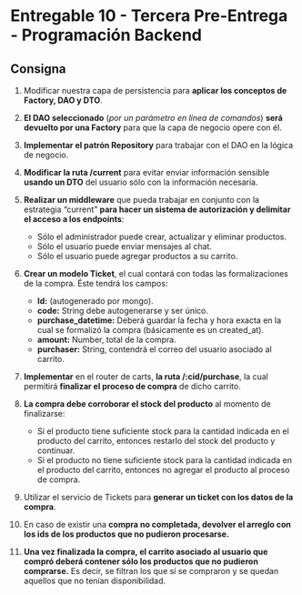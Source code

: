 # Entregable 10 - Tercera Pre-Entrega - Programación Backend

## Consigna

1. Modificar nuestra capa de persistencia para **aplicar los conceptos de Factory, DAO y DTO**.

2. **El DAO seleccionado** (_por un parámetro en línea de comandos_) **será devuelto por una Factory** para que la capa de negocio opere con él.

3. **Implementar el patrón Repository** para trabajar con el DAO en la lógica de negocio.

4. **Modificar la ruta /current** para evitar enviar información sensible **usando un DTO** del usuario sólo con la información necesaria.

5. **Realizar un middleware** que pueda trabajar en conjunto con la estrategia “current” **para hacer un sistema de autorización y delimitar el acceso a los endpoints**:

   -  Sólo el administrador puede crear, actualizar y eliminar productos.
   -  Sólo el usuario puede enviar mensajes al chat.
   -  Sólo el usuario puede agregar productos a su carrito.

6. **Crear un modelo Ticket**, el cual contará con todas las formalizaciones de la compra. Éste tendrá los campos:

   -  **Id:** (autogenerado por mongo).
   -  **code:** String debe autogenerarse y ser único.
   -  **purchase_datetime:** Deberá guardar la fecha y hora exacta en la cual se formalizó la compra (básicamente es un created_at).
   -  **amount:** Number, total de la compra.
   -  **purchaser:** String, contendrá el correo del usuario asociado al carrito.

7. **Implementar** en el router de carts, **la ruta /:cid/purchase**, la cual permitirá **finalizar el proceso de compra** de dicho carrito.

8. **La compra debe corroborar el stock del producto** al momento de finalizarse:

   -  Si el producto tiene suficiente stock para la cantidad indicada en el producto del carrito, entonces restarlo del stock del producto y continuar.
   -  Si el producto no tiene suficiente stock para la cantidad indicada en el producto del carrito, entonces no agregar el producto al proceso de compra.

9. Utilizar el servicio de Tickets para **generar un ticket con los datos de la compra**.

10.   En caso de existir una **compra no completada, devolver el arreglo con los ids de los productos que no pudieron procesarse.**

11.   **Una vez finalizada la compra, el carrito asociado al usuario que compró deberá contener sólo los productos que no pudieron comprarse.** Es decir, se filtran los que sí se compraron y se quedan aquellos que no tenían disponibilidad.
